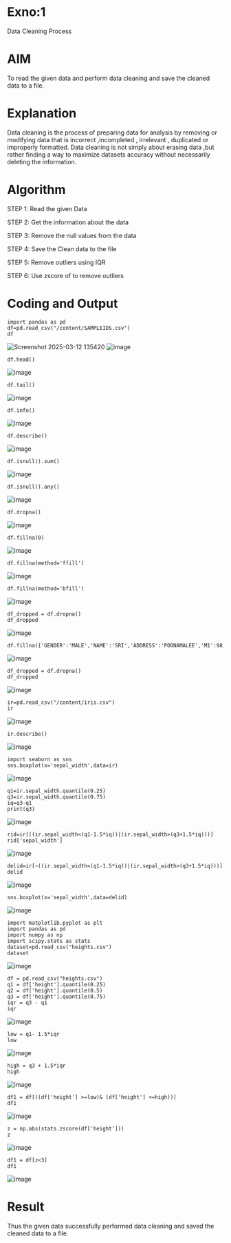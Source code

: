 # Exno:1
Data Cleaning Process

# AIM
To read the given data and perform data cleaning and save the cleaned data to a file.

# Explanation
Data cleaning is the process of preparing data for analysis by removing or modifying data that is incorrect ,incompleted , irrelevant , duplicated or improperly formatted. Data cleaning is not simply about erasing data ,but rather finding a way to maximize datasets accuracy without necessarily deleting the information.

# Algorithm
STEP 1: Read the given Data

STEP 2: Get the information about the data

STEP 3: Remove the null values from the data

STEP 4: Save the Clean data to the file

STEP 5: Remove outliers using IQR

STEP 6: Use zscore of to remove outliers

# Coding and Output
```
import pandas as pd
df=pd.read_csv("/content/SAMPLEIDS.csv")
df
```
![Screenshot 2025-03-12 135420](https://github.com/user-attachments/assets/fe03bd44-edf2-4adc-b5f3-b755433dd3b8)
![image](https://github.com/user-attachments/assets/f17f97b3-124f-46cd-a0bd-a428c997e760)
```
df.head()
```
![image](https://github.com/user-attachments/assets/68a9659f-4065-4a0b-943e-9f8978fd88b8)
```
df.tail()
```

![image](https://github.com/user-attachments/assets/412c3362-310c-4ed7-9430-378d7ba01ed3)
```
df.info()
```

![image](https://github.com/user-attachments/assets/d5a1a24a-ac67-4154-a006-b8192d7dcdea)
```
df.describe()
```

![image](https://github.com/user-attachments/assets/a678c74f-6609-4912-94e1-80f00f9886f1)
```
df.isnull().sum()
```

![image](https://github.com/user-attachments/assets/358ec22d-becb-4d50-a332-af0cee7250e2)
```
df.isnull().any()
```

![image](https://github.com/user-attachments/assets/1ddcf4f1-2e91-46bf-b34f-45378ba21f13)
```
df.dropna()
```

![image](https://github.com/user-attachments/assets/7403dc65-2551-4d03-abe3-481b487a7916)
```
df.fillna(0)
```

![image](https://github.com/user-attachments/assets/2da7ab37-3f63-44a2-a054-52c3070313de)
```
df.fillna(method='ffill')
```


![image](https://github.com/user-attachments/assets/a3f90f86-7ab7-48db-b40e-951c0412f470)
```
df.fillna(method='bfill')
```

![image](https://github.com/user-attachments/assets/c0cde5e3-d724-4324-9519-2f15f358b94d)
```
df_dropped = df.dropna()
df_dropped
```

![image](https://github.com/user-attachments/assets/d887f02c-492c-407b-9845-094dca6cbd9f)
```
df.fillna({'GENDER':'MALE','NAME':'SRI','ADDRESS':'POONAMALEE','M1':98,'M2':87,'M3':76,'M4':92,'TOTAL':305,'AVG':89.999999})
```

![image](https://github.com/user-attachments/assets/1901161c-b857-4941-bf50-7046cbc1dc68)
```
df_dropped = df.dropna()
df_dropped
```

![image](https://github.com/user-attachments/assets/c85b5c65-0e2d-4712-9c89-313ab663a33e)
```
ir=pd.read_csv("/content/iris.csv")
ir
```

![image](https://github.com/user-attachments/assets/7761d93e-70ff-4360-8c73-266b9cfd694b)
```
ir.describe()
```

![image](https://github.com/user-attachments/assets/30581a2f-1ff6-4a30-a53b-39e261d69bf0)
```
import seaborn as sns
sns.boxplot(x='sepal_width',data=ir)
```

![image](https://github.com/user-attachments/assets/35c9a0de-050c-40f9-951d-3b84f7f129fb)
```
q1=ir.sepal_width.quantile(0.25)
q3=ir.sepal_width.quantile(0.75)
iq=q3-q1
print(q3)
```

![image](https://github.com/user-attachments/assets/69b79527-610f-496d-9a2f-476d91e5ee5d)
```
rid=ir[((ir.sepal_width<(q1-1.5*iq))|(ir.sepal_width>(q3+1.5*iq)))]
rid['sepal_width']
```

![image](https://github.com/user-attachments/assets/abac68b3-3ef7-460c-8965-883de35b41b0)
```
delid=ir[~((ir.sepal_width<(q1-1.5*iq))|(ir.sepal_width>(q3+1.5*iq)))]
delid
```

![image](https://github.com/user-attachments/assets/98021d80-27b1-40f6-9001-91cfa45f4eb2)
```
sns.boxplot(x='sepal_width',data=delid)
```

![image](https://github.com/user-attachments/assets/d5ff1f43-e38c-44bd-8022-02368729269a)
```
import matplotlib.pyplot as plt
import pandas as pd
import numpy as np
import scipy.stats as stats
dataset=pd.read_csv("heights.csv")
dataset
```

![image](https://github.com/user-attachments/assets/9c7c5d16-da17-481a-bd4f-8f03e6a74340)
```
df = pd.read_csv("heights.csv")
q1 = df['height'].quantile(0.25)
q2 = df['height'].quantile(0.5)
q3 = df['height'].quantile(0.75)
iqr = q3 - q1
iqr
```

![image](https://github.com/user-attachments/assets/9db44a88-1add-47ec-a73f-2b35a8bfb87e)
```
low = q1- 1.5*iqr
low
```

![image](https://github.com/user-attachments/assets/4e5ed17e-8ffd-42dc-99e6-7a5e690b271e)
```
high = q3 + 1.5*iqr
high
```


![image](https://github.com/user-attachments/assets/cfb89c2f-18cf-4586-a7db-54dcb2a1ae19)
```
df1 = df[((df['height'] >=low)& (df['height'] <=high))]
df1
```

![image](https://github.com/user-attachments/assets/50271b16-7bd9-4c4d-b520-adf79630d7d1)
```
z = np.abs(stats.zscore(df['height']))
z
```

![image](https://github.com/user-attachments/assets/a18b8615-94bf-497b-972a-5aa5c17ed155)
```
df1 = df[z<3]
df1
```

![image](https://github.com/user-attachments/assets/ecd5bd2a-3914-4b70-bd52-29c61561b352)


# Result
          

Thus the given data successfully performed data cleaning and saved the cleaned data to a file.


